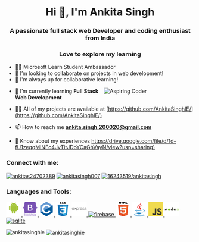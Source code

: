 <h1 align="center">Hi 👋, I'm Ankita Singh</h1>
<h3 align="center">A passionate full stack web Developer and coding enthusiast from India</h3>
<h3 align="center">Love to explore my learning </h3>
<ul>
<li><g-emoji class="g-emoji" alias="raising_hand_woman" fallback-src="https://github.githubassets.com/images/icons/emoji/unicode/1f64b-2640.png">🙋‍♀️</g-emoji> Microsoft Learn Student Ambassador</li>

<li><g-emoji class="g-emoji" alias="dancers" fallback-src="https://github.githubassets.com/images/icons/emoji/unicode/1f46f.png">👯</g-emoji> I’m looking to collaborate on projects in web development!</li>
<li><g-emoji class="g-emoji" alias="raised_hands" fallback-src="https://github.githubassets.com/images/icons/emoji/unicode/1f64c.png">🙌</g-emoji> I'm always up for collaborative learning!</li>

</ul>
<p><a target="_blank" rel="noopener noreferrer" href="https://ibb.co/TTPvVGj"><img align="right" alt="Aspiring Coder" width="48%" height="50%" src="https://i.ibb.co/RSQvxKr/gitprofile.jpg" style="max-width:100%;"></a>
 
</p>

- 🌱 I’m currently learning **Full Stack Web Development**

- 👨‍💻 All of my projects are available at [https://github.com/AnkitaSinghIE/](https://github.com/AnkitaSinghIE/)

- 📫 How to reach me **ankita.singh.200020@gmail.com**

- 📄 Know about my experiences [https://drive.google.com/file/d/1d-fU1zeqqMINEc4JvTitJDbYCaGhVayN/view?usp=sharing)](Ankita_Singh)

<h3 align="left">Connect with me:</h3>
<p align="left">
<a href="https://twitter.com/ankitas24702389" target="blank"><img align="center" src="https://raw.githubusercontent.com/rahuldkjain/github-profile-readme-generator/master/src/images/icons/Social/twitter.svg" alt="ankitas24702389" height="30" width="40" /></a>
<a href="https://linkedin.com/in/ankitasingh007" target="blank"><img align="center" src="https://raw.githubusercontent.com/rahuldkjain/github-profile-readme-generator/master/src/images/icons/Social/linked-in-alt.svg" alt="ankitasingh007" height="30" width="40" /></a>
<a href="https://stackoverflow.com/users/16243519/ankitasingh" target="blank"><img align="center" src="https://raw.githubusercontent.com/rahuldkjain/github-profile-readme-generator/master/src/images/icons/Social/stack-overflow.svg" alt="16243519/ankitasingh" height="30" width="40" /></a>
</p>

<h3 align="left">Languages and Tools:</h3>
<p align="left"> <a href="https://developer.android.com" target="_blank"> <img src="https://raw.githubusercontent.com/devicons/devicon/master/icons/android/android-original-wordmark.svg" alt="android" width="40" height="40"/> </a> <a href="https://getbootstrap.com" target="_blank"> <img src="https://raw.githubusercontent.com/devicons/devicon/master/icons/bootstrap/bootstrap-plain-wordmark.svg" alt="bootstrap" width="40" height="40"/> </a> <a href="https://www.cprogramming.com/" target="_blank"> <img src="https://raw.githubusercontent.com/devicons/devicon/master/icons/c/c-original.svg" alt="c" width="40" height="40"/> </a> <a href="https://www.w3schools.com/css/" target="_blank"> <img src="https://raw.githubusercontent.com/devicons/devicon/master/icons/css3/css3-original-wordmark.svg" alt="css3" width="40" height="40"/> </a> <a href="https://expressjs.com" target="_blank"> <img src="https://raw.githubusercontent.com/devicons/devicon/master/icons/express/express-original-wordmark.svg" alt="express" width="40" height="40"/> </a> <a href="https://firebase.google.com/" target="_blank"> <img src="https://www.vectorlogo.zone/logos/firebase/firebase-icon.svg" alt="firebase" width="40" height="40"/> </a> <a href="https://www.w3.org/html/" target="_blank"> <img src="https://raw.githubusercontent.com/devicons/devicon/master/icons/html5/html5-original-wordmark.svg" alt="html5" width="40" height="40"/> </a> <a href="https://www.java.com" target="_blank"> <img src="https://raw.githubusercontent.com/devicons/devicon/master/icons/java/java-original.svg" alt="java" width="40" height="40"/> </a> <a href="https://developer.mozilla.org/en-US/docs/Web/JavaScript" target="_blank"> <img src="https://raw.githubusercontent.com/devicons/devicon/master/icons/javascript/javascript-original.svg" alt="javascript" width="40" height="40"/> </a> <a href="https://nodejs.org" target="_blank"> <img src="https://raw.githubusercontent.com/devicons/devicon/master/icons/nodejs/nodejs-original-wordmark.svg" alt="nodejs" width="40" height="40"/> </a> <a href="https://www.sqlite.org/" target="_blank"> <img src="https://www.vectorlogo.zone/logos/sqlite/sqlite-icon.svg" alt="sqlite" width="40" height="40"/> </a> </p>

<p><img align="left" src="https://github-readme-stats.vercel.app/api/top-langs?username=ankitasinghie&show_icons=true&locale=en&layout=compact" alt="ankitasinghie" /></p>

<p>&nbsp;<img align="center" src="https://github-readme-stats.vercel.app/api?username=ankitasinghie&show_icons=true&locale=en" alt="ankitasinghie" /></p>
